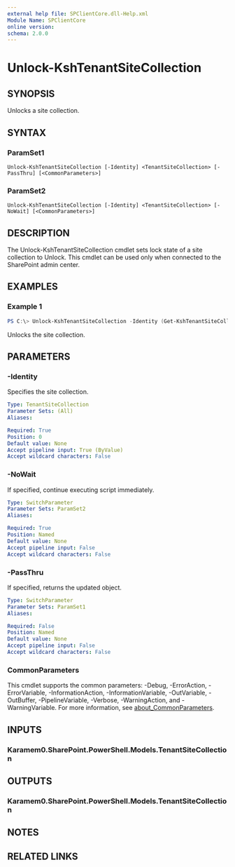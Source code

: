 ```yaml
---
external help file: SPClientCore.dll-Help.xml
Module Name: SPClientCore
online version:
schema: 2.0.0
---
```


# Unlock-KshTenantSiteCollection

## SYNOPSIS
Unlocks a site collection.

## SYNTAX

### ParamSet1
```
Unlock-KshTenantSiteCollection [-Identity] <TenantSiteCollection> [-PassThru] [<CommonParameters>]
```

### ParamSet2
```
Unlock-KshTenantSiteCollection [-Identity] <TenantSiteCollection> [-NoWait] [<CommonParameters>]
```

## DESCRIPTION
The Unlock-KshTenantSiteCollection cmdlet sets lock state of a site collection to Unlock.
This cmdlet can be used only when connected to the SharePoint admin center.

## EXAMPLES

### Example 1
```powershell
PS C:\> Unlock-KshTenantSiteCollection -Identity (Get-KshTenantSiteCollection -SiteCollectionUrl 'https://example.sharepoint.com/sites/hub')
```

Unlocks the site collection.

## PARAMETERS

### -Identity
Specifies the site collection.

```yaml
Type: TenantSiteCollection
Parameter Sets: (All)
Aliases:

Required: True
Position: 0
Default value: None
Accept pipeline input: True (ByValue)
Accept wildcard characters: False
```

### -NoWait
If specified, continue executing script immediately.

```yaml
Type: SwitchParameter
Parameter Sets: ParamSet2
Aliases:

Required: True
Position: Named
Default value: None
Accept pipeline input: False
Accept wildcard characters: False
```

### -PassThru
If specified, returns the updated object.

```yaml
Type: SwitchParameter
Parameter Sets: ParamSet1
Aliases:

Required: False
Position: Named
Default value: None
Accept pipeline input: False
Accept wildcard characters: False
```

### CommonParameters
This cmdlet supports the common parameters: -Debug, -ErrorAction, -ErrorVariable, -InformationAction, -InformationVariable, -OutVariable, -OutBuffer, -PipelineVariable, -Verbose, -WarningAction, and -WarningVariable. For more information, see [about_CommonParameters](http://go.microsoft.com/fwlink/?LinkID=113216).

## INPUTS

### Karamem0.SharePoint.PowerShell.Models.TenantSiteCollection

## OUTPUTS

### Karamem0.SharePoint.PowerShell.Models.TenantSiteCollection

## NOTES

## RELATED LINKS
